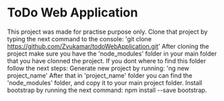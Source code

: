 # ToDo Web Application

This project was made for practise purpose only.
Clone that project by typing the next command to the console: 'git clone https://github.com/Zvukamar/todoWebApplication.git'
After cloning the project make sure you have the 'node_modules' folder in your main folder that you have clonned the project.
If you dont where to find this folder follow the next steps:
Generate new project by running: 'ng new project_name'
After that in 'project_name' folder you can find the 'node_modules' folder, and copy it to your main project folder.
Install bootstrap by running the next command: npm install --save bootstrap.
                                